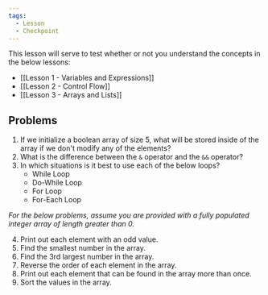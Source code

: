 ```yaml
---
tags:
  - Lesson
  - Checkpoint
---
```

This lesson will serve to test whether or not you understand the concepts in the below lessons:
- [[Lesson 1 - Variables and Expressions]]
- [[Lesson 2 - Control Flow]]
- [[Lesson 3 - Arrays and Lists]]

## Problems

1. If we initialize a boolean array of size 5, what will be stored inside of the array if we don't modify any of the elements?
2. What is the difference between the `&` operator and the `&&` operator?
3. In which situations is it best to use each of the below loops?
	- While Loop
	- Do-While Loop
	- For Loop
	- For-Each Loop

*For the below problems, assume you are provided with a fully populated integer array of length greater than 0.*

4. Print out each element with an odd value.
5. Find the smallest number in the array.
6. Find the 3rd largest number in the array.
7. Reverse the order of each element in the array.
8. Print out each element that can be found in the array more than once.
9. Sort the values in the array.
